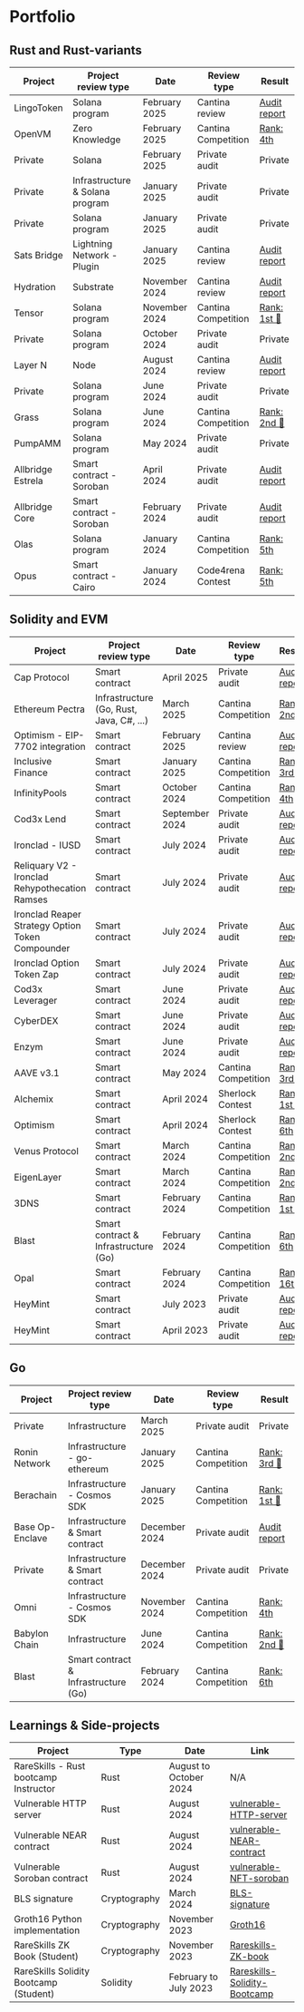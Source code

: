 # Portfolio

## Rust and Rust-variants

| Project              | Project review type             | Date              | Review type         | Result          |
|----------------------|---------------------------------|-------------------|---------------------|-----------------|
| LingoToken           | Solana program                  | February 2025     | Cantina review      | [Audit report](https://cantina.xyz/portfolio/7500c72a-c214-4aef-aff6-04a6fd337cab) |
| OpenVM               | Zero Knowledge                  | February 2025     | Cantina Competition | [Rank: 4th](https://cantina.xyz/competitions/c486d600-bed0-4fc6-aed1-de759fd29fa2/leaderboard) |
| Private              | Solana                          | February 2025     | Private audit       | Private              |
| Private              | Infrastructure & Solana program | January 2025      | Private audit       | Private              |
| Private              | Solana program                  | January 2025      | Private audit       | Private              |
| Sats Bridge          | Lightning Network - Plugin      | January 2025      | Cantina review      | [Audit report](https://cantina.xyz/portfolio/0612bc9f-a542-415f-98eb-fd3811d0fe4f) |
| Hydration            | Substrate                       | November 2024     | Cantina review      | [Audit report](https://cantina.xyz/portfolio/adec8035-769e-4a5b-a092-1159b4fd75eb) |
| Tensor               | Solana program                  | November 2024     | Cantina Competition | [Rank: 1st 🥇](https://cantina.xyz/competitions/21787352-de2c-4a77-af09-cc0a250d1f04/leaderboard) |
| Private              | Solana program                  | October 2024      | Private audit       | Private         |
| Layer N              | Node                            | August 2024       | Cantina review      | [Audit report](https://cantina.xyz/portfolio/6e130af9-2dbf-41f3-8cd7-df28be1006f2) |
| Private              | Solana program                  | June 2024         | Private audit       | Private         |
| Grass                | Solana program                  | June 2024         | Cantina Competition | [Rank: 2nd 🥈](https://cantina.xyz/leaderboard/3211ee0d-133f-43a0-837e-8dc1ecfaa424) |
| PumpAMM              | Solana program                  | May 2024          | Private audit       |  Private        |
| Allbridge Estrela    | Smart contract - Soroban        | April 2024        | Private audit       | [Audit report](https://allbridge.io/assets/docs/reports/24-03-1573-REP-Allbridge-Estrela-Review-V1.1.pdf) |
| Allbridge Core       | Smart contract - Soroban        | February 2024     | Private audit       | [Audit report](https://allbridge.io/assets/docs/reports/24-01-1500-REP-Allbridge%20Soroban%20Bridge-v1.2.pdf) |
| Olas                 | Solana program                  | January 2024      | Cantina Competition | [Rank: 5th](https://twitter.com/cantinaxyz/status/1769846698514231628) |
| Opus                 | Smart contract - Cairo          | January 2024      | Code4rena Contest   | [Rank: 5th](https://code4rena.com/audits/2024-01-opus) |

## Solidity and EVM

| Project              | Project review type | Date              | Review type         | Result                                                                    |
|----------------------|---------------------|-------------------|---------------------|---------------------------------------------------------------------------|
| Cap Protocol | Smart contract      | April 2025     | Private audit      | [Audit report](./reports/Cap_Audit_V1.2.pdf) |
| Ethereum Pectra      | Infrastructure (Go, Rust, Java, C#, ...) | March 2025        | Cantina Competition | [Rand: 2nd 🥈](https://cantina.xyz/competitions/pectra/leaderboard)        |
| Optimism - EIP-7702 integration | Smart contract      | February 2025     | Cantina review      | [Audit report](https://cantina.xyz/portfolio/0cfa9684-6bf5-4191-a25e-29af19d67185) |
| Inclusive Finance    | Smart contract      | January 2025     | Cantina Competition | [Rank: 3rd 🥉](https://cantina.xyz/competitions/3eff5a8f-b73a-4cfe-8c54-546b475548f0/leaderboard) |
| InfinityPools        | Smart contract      | October 2024 | Cantina Competition | [Rank: 4th](https://cantina.xyz/competitions/5617fffa-4b67-42a7-a9f5-dad93627faa3/leaderboard) |
| Cod3x Lend           | Smart contract      | September 2024   | Private audit       | [Audit report](./reports/Cod3x-Lend_Zigtur_Audit_V1.2.pdf) |
| Ironclad - IUSD      | Smart contract      | July 2024         | Private audit       | [Audit report](./reports/ByteMasons-iUSD_Zigtur_Audit_V1.1.pdf)        |
| Reliquary V2 - Ironclad Rehypothecation Ramses| Smart contract | July 2024| Private audit | [Audit report](./reports/ByteMasons-ReliquaryV2_Zigtur_Audit_V1.1.pdf)|
| Ironclad Reaper Strategy Option Token Compounder| Smart contract| July 2024| Private audit| [Audit report](./reports/ByteMasons-OptionsCompounder_Zigtur_Audit_V1.1.pdf) |
| Ironclad Option Token Zap| Smart contract  | July 2024         | Private audit       | [Audit report](./reports/ByteMasons-oTokenZAP_Zigtur_Audit_V1.2.pdf)      |
| Cod3x Leverager      | Smart contract      | June 2024         | Private audit       | [Audit report](./reports/Granary-Leverager_Zigtur_Audit_V1.1.pdf)         |
| CyberDEX             | Smart contract      | June 2024         | Private audit       | [Audit report](./reports/CyberDEX-PublicSale-Audit_V1.1.pdf)              |
| Enzym                | Smart contract      | June 2024         | Private audit       | [Audit report](./reports/Enzym-Vesting-Audit_V1.2.pdf)              |
| AAVE v3.1            | Smart contract      | May 2024          | Cantina Competition | [Rank: 3rd 🥉](https://twitter.com/cantinaxyz/status/1798461307257253910) |
| Alchemix             | Smart contract      | April 2024        | Sherlock Contest    | [Rank: 1st 🥇](https://twitter.com/sherlockdefi/status/1791075521968681093) |
| Optimism             | Smart contract      | April 2024        | Sherlock Contest    | [Rank: 6th ](https://twitter.com/sherlockdefi/status/1790839827635511674) |
| Venus Protocol       | Smart contract      | March 2024        | Cantina Competition | [Rank: 2nd 🥈](https://twitter.com/cantinaxyz/status/1786513787098468399) |
| EigenLayer           | Smart contract      | March 2024        | Cantina Competition | [Rank: 2nd 🥈](https://twitter.com/cantinaxyz/status/1779959887444820174)|
| 3DNS                 | Smart contract      | February 2024     | Cantina Competition | [Rank: 1st 🥇](https://twitter.com/cantinaxyz/status/1783920660357497035) |
| Blast                | Smart contract & Infrastructure (Go) | February 2024 | Cantina Competition  | [Rank: 6th](https://cantina.xyz/leaderboard/c90131b4-5c7c-4ebc-a1f3-8002d219bfe0) |
| Opal                 | Smart contract      | February 2024     | Cantina Competition | [Rank: 16th](https://twitter.com/cantinaxyz/status/1778504096326017172) |
|  HeyMint             | Smart contract      | July 2023         | Private audit       | [Audit report](https://github.com/zigtur/HeyMint-audit/tree/master/ERC1155)  |
|  HeyMint             | Smart contract      | April 2023        | Private audit       | [Audit report](https://github.com/zigtur/HeyMint-audit/tree/master/ERC721)  |

## Go

| Project              | Project review type | Date              | Review type         | Result                                                                    |
|----------------------|---------------------|-------------------|---------------------|---------------------------------------------------------------------------|
| Private              | Infrastructure                          | March 2025          | Private audit        | Private             |
| Ronin Network        | Infrastructure - go-ethereum            | January 2025        | Cantina Competition  | [Rank: 3rd 🥉](https://x.com/cantinaxyz/status/1900168513022812443) |
| Berachain            | Infrastructure - Cosmos SDK             | January 2025        | Cantina Competition  | [Rank: 1st 🥇](https://x.com/cantinaxyz/status/1890090708364849172) |
| Base Op-Enclave      | Infrastructure & Smart contract         | December 2024       | Private audit        | [Audit report](https://github.com/base/op-enclave/blob/main/audits/report-cantinacode-1223.pdf)  |
| Private              | Infrastructure & Smart contract         | December 2024       | Private audit        | Private             |
| Omni                 | Infrastructure - Cosmos SDK             | November 2024       | Cantina Competition  | [Rank: 4th](https://cantina.xyz/competitions/d139882b-2d3a-49ac-9849-9dccef584090/leaderboard) |
| Babylon Chain        | Infrastructure                          | June 2024           | Cantina Competition  | [Rank: 2nd 🥈](https://cantina.xyz/leaderboard/b7c7def5-1033-4a4c-809d-08e507fb3583) |
| Blast                | Smart contract & Infrastructure (Go)    | February 2024       | Cantina Competition  | [Rank: 6th](https://cantina.xyz/leaderboard/c90131b4-5c7c-4ebc-a1f3-8002d219bfe0) |



## Learnings & Side-projects

| Project                             | Type         | Date                    | Link                                    |
|-------------------------------------|--------------|-------------------------|-----------------------------------------|
| RareSkills - Rust bootcamp Instructor | Rust       | August to October 2024  | N/A |
| Vulnerable HTTP server              | Rust         | August 2024             | [vulnerable-HTTP-server](https://github.com/zigtur/vulnerable-HTTP-server) |
| Vulnerable NEAR contract            | Rust         | August 2024             | [vulnerable-NEAR-contract](https://github.com/zigtur/vulnerable-NEAR-contract) |
| Vulnerable Soroban contract         | Rust         | August 2024             | [vulnerable-NFT-soroban](https://github.com/zigtur/vulnerable-NFT-soroban) |
| BLS signature                       | Cryptography | March 2024              | [BLS-signature](https://github.com/zigtur/BLS-signature) |
| Groth16 Python implementation       | Cryptography | November 2023           | [Groth16](https://github.com/zigtur/Groth16)|
| RareSkills ZK Book (Student)        | Cryptography | November 2023           | [Rareskills-ZK-book](https://github.com/zigtur/Rareskills-ZK-book)  |
| RareSkills Solidity Bootcamp (Student)  | Solidity     | February to July 2023   | [Rareskills-Solidity-Bootcamp](https://github.com/zigtur/Rareskills-Solidity-Bootcamp) |

